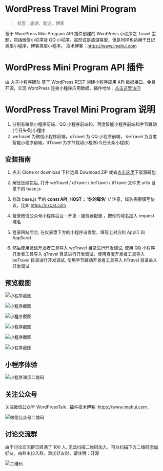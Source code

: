 # WordPress Travel Mini Program

> 标签：旅游、笔记、博客

基于 WordPress Mini Program API 插件创建的 WordPress 小程序之 Travel 主题，包括微信小程序及 QQ 小程序。虽然说是旅游类型，但是同样也适用于日记类型小程序，博客类型小程序。 技术博客：https://www.imahui.com

# WordPress Mini Program API 插件

由 丸子小程序团队 基于 WordPress REST 创建小程序应用 API 数据接口。免费开源，实现 WordPress 连接小程序应用数据。插件地址：[点击这里访问](https://github.com/dchijack/wp-mini-program)

# WordPress Travel Mini Program 说明

1. 分别有微信小程序前端、QQ 小程序前端和、百度智能小程序前端和字节跳动(今日头条)小程序
2. weTravel 为微信小程序前端，qTravel 为 QQ 小程序前端， beTravel 为百度智能小程序前端，ttTravel 为字节跳动小程序(今日头条小程序)

## 安装指南

1. 点击 Clone or download 下拉选择 Download ZIP 或者[点击这里](https://github.com/dchijack/Travel-Mini-Program/releases)下载源码包

2. 解压压缩包后, 打开 weTravel / qTravel / beTravel / ttTravel 文件夹 utils 目录下的 base.js

3. 修改 base.js 里的 **const API_HOST = '你的域名'**  // 注意，域名需要填写协议，比如 https://cxcat.com

4. 登录微信公众号小程序后台 - 开发 - 服务器配置 ，把你的域名加入 request 域名

5. 登录网站后台, 在仪表盘下方的小程序设置里，填写上对应的 AppID 和 AppScret

6. 然后使用微信开发者工具导入 weTravel 目录进行开发调试, 使用 QQ 小程序开发者工具导入 qTravel 目录进行开发调试，使用百度开发者工具导入 beTravel 目录进行开发调试, 使用字节跳动开发者工具导入 ttTravel 目录进入开发调试

## 预览截图

![小程序截图](https://github.com/dchijack/Travel-Mini-Program/blob/master/screenshot/20190722154321.jpg)

![小程序截图](https://github.com/dchijack/Travel-Mini-Program/blob/master/screenshot/20190722154328.jpg)

![小程序截图](https://github.com/dchijack/Travel-Mini-Program/blob/master/screenshot/20190722154336.jpg)

![小程序截图](https://github.com/dchijack/Travel-Mini-Program/blob/master/screenshot/20190722154402.jpg)

![小程序截图](https://github.com/dchijack/Travel-Mini-Program/blob/master/screenshot/20190722154355.jpg)

![小程序截图](https://github.com/dchijack/Travel-Mini-Program/blob/master/screenshot/20190722154348.jpg)

## 小程序体验

![小程序演示二维码](https://github.com/dchijack/Travel-Mini-Program/blob/master/screenshot/mini-program-demo.png)

## 关注公众号

关注微信公众号 WordPressTalk . 插件技术博客: https://www.imahui.com .

![微信公众号二维码](https://github.com/dchijack/WP-REST-API/blob/master/qrcode.jpg)

## 讨论交流群

由于讨论交流群已经满了 100 人, 无法扫描二维码加入，可以扫描下方二维码添加好友，由群主拉入群。添加好友时，请注明：开源

![二维码](https://github.com/dchijack/Travel-Mini-Program/blob/master/screenshot/20190723104521.jpg)